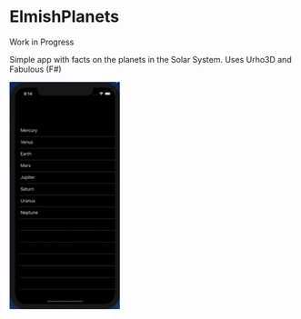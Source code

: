 # ElmishPlanets
Work in Progress

Simple app with facts on the planets in the Solar System.
Uses Urho3D and Fabulous (F#)

<img src="docs/attachments/elmishplanets-wip.gif" alt="Home" height="400" /> 
